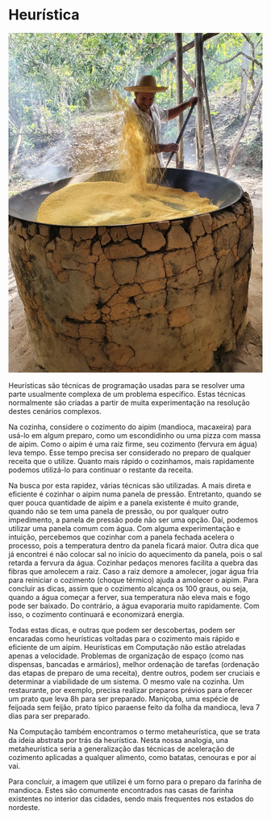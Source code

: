 # Heurística

![](../assets/heuristica.jpg)

Heurísticas são técnicas de programação usadas para se resolver uma parte usualmente complexa de um problema específico. Estas técnicas normalmente são criadas a partir de muita experimentação na resolução destes cenários complexos. 

Na cozinha, considere o cozimento do aipim (mandioca, macaxeira) para usá-lo em algum preparo, como um escondidinho ou uma pizza com massa de aipim. Como o aipim é uma raiz firme, seu cozimento (fervura em água) leva tempo. Esse tempo precisa ser considerado no preparo de qualquer receita que o utilize. Quanto mais rápido o cozinhamos, mais rapidamente podemos utilizá-lo para continuar o restante da receita.

Na busca por esta rapidez, várias técnicas são utilizadas. A mais direta e eficiente é cozinhar o aipim numa panela de pressão. Entretanto, quando se quer pouca quantidade de aipim e a panela existente é muito grande, quando não se tem uma panela de pressão, ou por qualquer outro impedimento, a panela de pressão pode não ser uma opção. Daí, podemos utilizar uma panela comum com água. Com alguma experimentação e intuição, percebemos que cozinhar com a panela fechada acelera o processo, pois a temperatura dentro da panela ficará maior. Outra dica que já encontrei é não colocar sal no início do aquecimento da panela, pois o sal retarda a fervura da água. Cozinhar pedaços menores facilita a quebra das fibras que amolecem a raiz. Caso a raiz demore a amolecer, jogar água fria para reiniciar o cozimento (choque térmico) ajuda a amolecer o aipim. Para concluir as dicas, assim que o cozimento alcança os 100 graus, ou seja, quando a água começar a ferver, sua temperatura não eleva mais e fogo pode ser baixado. Do contrário, a água evaporaria muito rapidamente. Com isso, o cozimento continuará e economizará energia. 

Todas estas dicas, e outras que podem ser descobertas, podem ser encaradas como heurísticas voltadas para o cozimento mais rápido e eficiente de um aipim. Heurísticas em Computação não estão atreladas apenas a velocidade. Problemas de organização de espaço (como nas dispensas, bancadas e armários), melhor ordenação de tarefas (ordenação das etapas de preparo de uma receita), dentre outros, podem ser cruciais e determinar a viabilidade de um sistema. O mesmo vale na cozinha. Um restaurante, por exemplo, precisa realizar preparos prévios para oferecer um prato que leva 8h para ser preparado. Maniçoba, uma espécie de feijoada sem feijão, prato típico paraense feito da folha da mandioca, leva 7 dias para ser preparado.

Na Computação também encontramos o termo metaheurística, que se trata da ideia abstrata por trás da heurística. Nesta nossa analogia, una metaheurística seria a generalização das técnicas de aceleração de cozimento aplicadas a qualquer alimento, como batatas, cenouras e por aí vai. 

Para concluir, a imagem que utilizei é um forno para o preparo da farinha de mandioca. Estes são comumente encontrados nas casas de farinha existentes no interior das cidades, sendo mais frequentes nos estados do nordeste. 
